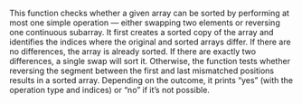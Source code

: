 This function checks whether a given array can be sorted by performing at most one simple operation — either swapping two elements or reversing one continuous subarray. It first creates a sorted copy of the array and identifies the indices where the original and sorted arrays differ. If there are no differences, the array is already sorted. If there are exactly two differences, a single swap will sort it. Otherwise, the function tests whether reversing the segment between the first and last mismatched positions results in a sorted array. Depending on the outcome, it prints “yes” (with the operation type and indices) or “no” if it’s not possible.